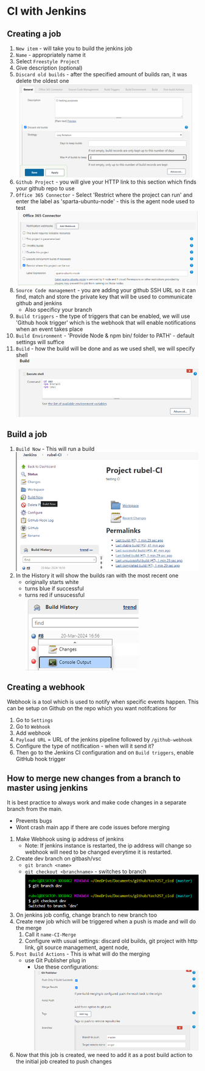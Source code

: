 # CI with Jenkins

## Creating a job
1. `New item` - will take you to build the jenkins job
2. `Name` - appropriately name it
3. Select `Freestyle Project`
4. Give description (optional)
5. `Discard old builds` - after the specified amount of builds ran, it was delete the oldest one
   ![Alt text](Images/old-builds.png)
6. `Github Project` - you will give your HTTP link to this section which finds your github repo to use
7. `Office 365 Connector` - Select 'Restrict where the project can run' and enter the label as 'sparta-ubuntu-node' - this is the agent node used to test 
   ![Alt text](Images/agent.png)
8. `Source Code management` - you are adding your github SSH URL so it can find, match and store the private key that will be used to communicate github and jenkins
   - Also specificy your branch
9. `Build triggers` - the type of triggers that can be enabled, we will use 'Github hook trigger' which is the webhook that will enable notifications when an event takes place 
10. `Build Environment` - 'Provide Node & npm bin/ folder to PATH' - default settings will suffice
11. `Build` - how the build will be done and as we used shell, we will specify shell
    ![Alt text](Images/build.png)

## Build a job
1. `Build Now` - This will run a build
   ![Alt text](Images/build-now.png)
2. In the History it will show the builds ran with the most recent one
   - originally starts white
   - turns blue if successful
   - turns red if unsucessful
  ![Alt text](Images/build-ran.png)



## Creating a webhook 
Webhook is a tool which is used to notify when specific events happen. This can be setup on Github on the repo which you want notifcations for
1. Go to `Settings`
2. Go to `Webhook`
3. Add webhook
4. `Payload URL` = URL of the jenkins pipeline followed by `/github-webhook`
5. Configure the type of notification - when will it send it?
6. Then go to the Jenkins CI configuration and on `Build triggers`, enable GitHub hook trigger

## How to merge new changes from a branch to master using jenkins
It is best practice to always work and make code changes in a separate branch from the main. 
- Prevents bugs
- Wont crash main app if there are code issues before merging

1. Make Webhook using ip address of jenkins
   - Note: If jenkins instance is restarted, the ip address will change so webhook will need to be changed everytime it is restarted.
2. Create dev branch on gitbash/vsc
   - `git branch <name>`
   - `git checkout <branchname>` - switches to branch
   ![Alt text](Images/dev-branch.png)
3. On jenkins job config, change branch to new branch too
4. Create new job which will be triggered when a push is made and will do the merge
   1. Call it `name-CI-Merge`
   2. Configure with usual settings: discard old builds, git project with http link, git source management, agent node, 
3. `Post Build Actions` - This is what will do the merging
   - use Git Publisher plug in
     - Use these configurations:
  ![Alt text](Images/git-publisher.png)
6. Now that this job is created, we need to add it as a post build action to the initial job created to push changes


